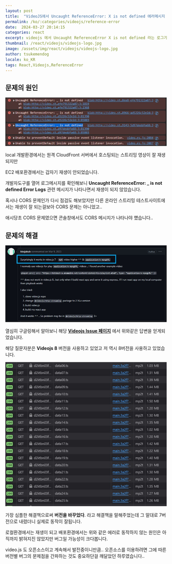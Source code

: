 ```yaml
---
layout: post
title:  "VideoJS에서 Uncaught ReferenceError: X is not defined 에러메시지 발생"
permalink: /ko/:categories/videojs/reference-error
date:  2024-03-27 20:14:15
categories: react
excerpt: videojs 에서 Uncaught ReferenceError X is not defined 라는 로그가 나타나면서 영상이 재생이 되지않는 문제의 해결법입니다..
thumbnail: /react/videojs/videojs-logo.jpg
image: /assets/img/react/videojs/videojs-logo.jpg
author: tsukemendog
locale: ko_KR
tags: React,Videojs,ReferenceError
---
```


## 문제의 원인

![Uncaught ReferenceError: X is not defined Error Logs](/assets/img/react/videojs/noreferrer.jpg)

local 개발환경에서는 원격 CloudFront 서버에서 호스팅되는 스트리밍 영상이 잘 재생되지만

EC2 배포환경에서는 갑자기 재생이 안되었습니다.

개발자도구를 열어 로그메시지를 확인해보니 **Uncaught ReferenceError: _ is not defined Error Logs** 관련 메시지가 나타나면서 재생이 되지 않았습니다.

혹시나 CORS 문제인가 다시 점검도 해보았지만 다른 온라인 스트리밍 테스트사이트에서는 재생이 잘 되는걸보아 CORS 문제는 아니었고..

애시당초 CORS 문제였으면 콘솔창에서도 CORS 메시지가 나타나야 헀습니다..

<div class="divide-line"></div>

## 문제의 해결

![Resolution Uncaught ReferenceError: X is not defined Error](/assets/img/react/videojs/resolution-noreferrer.jpg)

열심히 구글링해서 알아보니 해당 **[Videojs Issue 페이지](https://github.com/videojs/video.js/issues/8170)** 에서 위와같은 답변을 얻게되었습니다.

해당 질문자분은 **Videojs 8** 버전을 사용하고 있었고 저 역시 8버전을 사용하고 있었습니다.


![solving playing hls video](/assets/img/react/videojs/solve-videojs-hls.jpg)

가장 심플한 해결책으로써 **버전을 바꾸었다**. 라고 해결책을 말해주었는데 그 말대로 7버전으로 내렸더니 실제로 동작이 잘됩니다.

로컬환경에서는 재생이 되고 배포환경에서는 위와 같은 에러로 동작하지 않는 원인은 아직까지 밝혀지진 않았지만 버그일 가능성이 크다봅니다.

video.js 도 오픈소스이고 계속해서 발전중이니만큼.. 오픈소스를 이용하려면 그에 따른 버전별 버그의 문제점을 간파하는 것도 중요하단걸 깨달았던 하루였습니다..

<br>
<div class="divide-line"></div>





